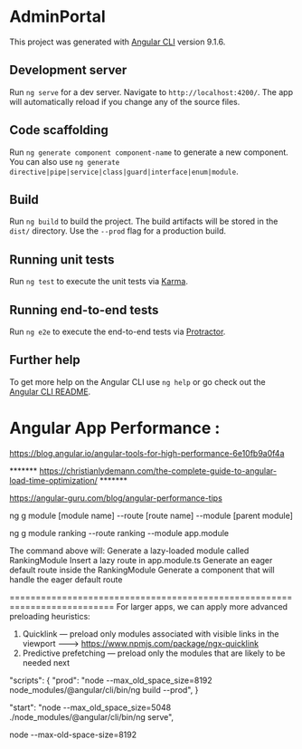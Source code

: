 # AdminPortal

This project was generated with [Angular CLI](https://github.com/angular/angular-cli) version 9.1.6.

## Development server

Run `ng serve` for a dev server. Navigate to `http://localhost:4200/`. The app will automatically reload if you change any of the source files.

## Code scaffolding

Run `ng generate component component-name` to generate a new component. You can also use `ng generate directive|pipe|service|class|guard|interface|enum|module`.

## Build

Run `ng build` to build the project. The build artifacts will be stored in the `dist/` directory. Use the `--prod` flag for a production build.

## Running unit tests

Run `ng test` to execute the unit tests via [Karma](https://karma-runner.github.io).

## Running end-to-end tests

Run `ng e2e` to execute the end-to-end tests via [Protractor](http://www.protractortest.org/).

## Further help

To get more help on the Angular CLI use `ng help` or go check out the [Angular CLI README](https://github.com/angular/angular-cli/blob/master/README.md).


Angular App Performance :
==========================

https://blog.angular.io/angular-tools-for-high-performance-6e10fb9a0f4a

*******  https://christianlydemann.com/the-complete-guide-to-angular-load-time-optimization/   *******

https://angular-guru.com/blog/angular-performance-tips


ng g module [module name] --route [route name] --module [parent module]

ng g module ranking --route ranking --module app.module

The command above will:
Generate a lazy-loaded module called RankingModule
Insert a lazy route in app.module.ts
Generate an eager default route inside the RankingModule
Generate a component that will handle the eager default route

==========================================================================
For larger apps, we can apply more advanced preloading heuristics:

1. Quicklink — preload only modules associated with visible links in the viewport  --->  https://www.npmjs.com/package/ngx-quicklink
2. Predictive prefetching — preload only the modules that are likely to be needed next


"scripts": {
    "prod": "node --max_old_space_size=8192 node_modules/@angular/cli/bin/ng  build --prod",
}


"start": "node --max_old_space_size=5048 ./node_modules/@angular/cli/bin/ng serve",


node --max-old-space-size=8192
